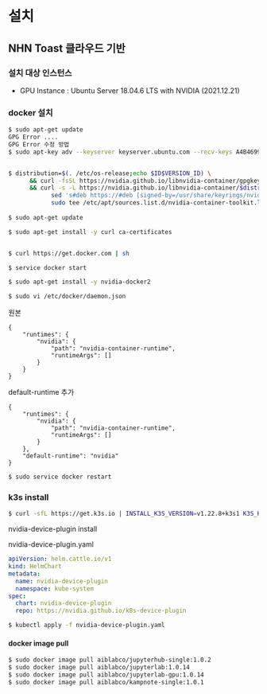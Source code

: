 # 설치

## NHN Toast 클라우드 기반 
### 설치 대상 인스턴스
- GPU Instance : Ubuntu Server 18.04.6 LTS with NVIDIA (2021.12.21)


### docker 설치
```sh
$ sudo apt-get update
GPG Error ....
GPG Error 수정 방법
$ sudo apt-key adv --keyserver keyserver.ubuntu.com --recv-keys A4B469963BF863CC


$ distribution=$(. /etc/os-release;echo $ID$VERSION_ID) \
      && curl -fsSL https://nvidia.github.io/libnvidia-container/gpgkey | sudo gpg --dearmor -o /usr/share/keyrings/nvidia-container-toolkit-keyring.gpg \
      && curl -s -L https://nvidia.github.io/libnvidia-container/$distribution/libnvidia-container.list | \
            sed 's#deb https://#deb [signed-by=/usr/share/keyrings/nvidia-container-toolkit-keyring.gpg] https://#g' | \
            sudo tee /etc/apt/sources.list.d/nvidia-container-toolkit.list
            
$ sudo apt-get update

$ sudo apt-get install -y curl ca-certificates


$ curl https://get.docker.com | sh

$ service docker start

$ sudo apt-get install -y nvidia-docker2

$ sudo vi /etc/docker/daemon.json
```

원본
```vi
{
    "runtimes": {
        "nvidia": {
            "path": "nvidia-container-runtime",
            "runtimeArgs": []
        }
    }
}
```

default-runtime 추가
```vi
{
    "runtimes": {
        "nvidia": {
            "path": "nvidia-container-runtime",
            "runtimeArgs": []
        }
    },
    "default-runtime": "nvidia"
}
```

```sh
$ sudo service docker restart
```

### k3s install
```sh
$ curl -sfL https://get.k3s.io | INSTALL_K3S_VERSION=v1.22.8+k3s1 K3S_KUBECONFIG_MODE="644" sh -s - --docker
```

nvidia-device-plugin install

nvidia-device-plugin.yaml
```yaml
apiVersion: helm.cattle.io/v1
kind: HelmChart
metadata:
  name: nvidia-device-plugin
  namespace: kube-system
spec:
  chart: nvidia-device-plugin
  repo: https://nvidia.github.io/k8s-device-plugin
```

```sh
$ kubectl apply -f nvidia-device-plugin.yaml
```

#### docker image pull
```sh
$ sudo docker image pull aiblabco/jupyterhub-single:1.0.2
$ sudo docker image pull aiblabco/jupyterlab:1.0.14
$ sudo docker image pull aiblabco/jupyterlab-gpu:1.0.14
$ sudo docker image pull aiblabco/kampnote-single:1.0.1
```


